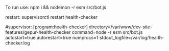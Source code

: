 To run use:
npm i && nodemon -r esm src/bot.js

restart:
supervisorctl restart health-checker

#supervisor:
[program:health-checker]
directory=/var/www/dev-site-features/gepur-health-checker
command=node -r esm src/bot.js
autostart=true
autorestart=true
numprocs=1
stdout_logfile=/var/log/health-checker.log

